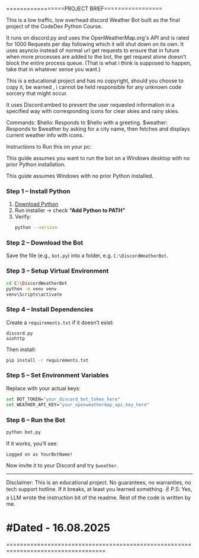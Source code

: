 =================PROJECT BRIEF=================

This is a low traffic, low overhead discord Weather Bot built as the final project of the CodeDex Python Course.

It runs on discord.py and uses the OpenWeatherMap.org's API and is rated for 1000 Requests per day following which it will shut down on its own.
It uses asyncio instead of normal url get requests to ensure that in future when more processes are added to the bot, the get request alone doesn't block the entire process queue.
(That is what i think is supposed to happen, take that in whatever sense you want.)

This is a educational project and has no copyright, should you choose to copy it, be warned , i cannot be held responsible for any unknown code sorcery that might occur.

It uses Discord.embed to present the user requested information in a specified way with corresponding icons for clear skies and rainy skies.

Commands:
$hello: Responds to $hello with a greeting.
$weather: Responds to $weather by asking for a city name, then fetches and displays current weather info with icons.

Instructions to Run this on your pc:

This guide assumes you want to run the bot on a Windows desktop with no prior Python installation.

This guide assumes Windows with no prior Python installed.

### Step 1 – Install Python

1. [Download Python](https://www.python.org/downloads/)
2. Run installer → check **“Add Python to PATH”**
3. Verify:
   ```bash
   python --version
   ```

### Step 2 – Download the Bot

Save the file (e.g., `bot.py`) into a folder, e.g. `C:\DiscordWeatherBot`.

### Step 3 – Setup Virtual Environment

```bash
cd C:\DiscordWeatherBot
python -m venv venv
venv\Scripts\activate
```

### Step 4 – Install Dependencies

Create a `requirements.txt` if it doesn’t exist:

```
discord.py
aiohttp
```

Then install:

```bash
pip install -r requirements.txt
```

### Step 5 – Set Environment Variables

Replace with your actual keys:

```bash
set BOT_TOKEN="your_discord_bot_token_here"
set WEATHER_API_KEY="your_openweathermap_api_key_here"
```

### Step 6 – Run the Bot

```bash
python bot.py
```

If it works, you’ll see:

```
Logged on as YourBotName!
```

Now invite it to your Discord and try `$weather`.

---

Disclaimer: This is an educational project. No guarantees, no warranties, no tech support hotline. If it breaks, at least you learned something. ✌️
P.S: Yes, a LLM wrote the instruction bit of the readme. Rest of the code is written by me.

# #Dated - 16.08.2025

===================================================================================
